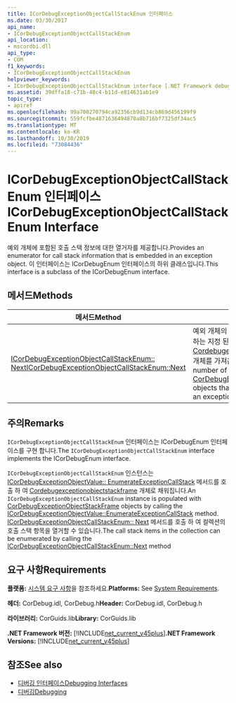 ```yaml
---
title: ICorDebugExceptionObjectCallStackEnum 인터페이스
ms.date: 03/30/2017
api_name:
- ICorDebugExceptionObjectCallStackEnum
api_location:
- mscordbi.dll
api_type:
- COM
f1_keywords:
- ICorDebugExceptionObjectCallStackEnum
helpviewer_keywords:
- ICorDebugExceptionObjectCallStackEnum interface [.NET Framework debugging]
ms.assetid: 39dffa18-c71b-48c4-b11d-e814631ab1e9
topic_type:
- apiref
ms.openlocfilehash: 99a700270794ca92356cb9d134cb869d456199f9
ms.sourcegitcommit: 559fcfbe4871636494870a8b716bf7325df34ac5
ms.translationtype: MT
ms.contentlocale: ko-KR
ms.lasthandoff: 10/30/2019
ms.locfileid: "73084436"
---
```

# <a name="icordebugexceptionobjectcallstackenum-interface"></a><span data-ttu-id="55899-102">ICorDebugExceptionObjectCallStackEnum 인터페이스</span><span class="sxs-lookup"><span data-stu-id="55899-102">ICorDebugExceptionObjectCallStackEnum Interface</span></span>
<span data-ttu-id="55899-103">예외 개체에 포함된 호출 스택 정보에 대한 열거자를 제공합니다.</span><span class="sxs-lookup"><span data-stu-id="55899-103">Provides an enumerator for call stack information that is embedded in an exception object.</span></span> <span data-ttu-id="55899-104">이 인터페이스는 ICorDebugEnum 인터페이스의 하위 클래스입니다.</span><span class="sxs-lookup"><span data-stu-id="55899-104">This interface is a subclass of the ICorDebugEnum interface.</span></span>  
  
## <a name="methods"></a><span data-ttu-id="55899-105">메서드</span><span class="sxs-lookup"><span data-stu-id="55899-105">Methods</span></span>  
  
|<span data-ttu-id="55899-106">메서드</span><span class="sxs-lookup"><span data-stu-id="55899-106">Method</span></span>|<span data-ttu-id="55899-107">설명</span><span class="sxs-lookup"><span data-stu-id="55899-107">Description</span></span>|  
|------------|-----------------|  
|[<span data-ttu-id="55899-108">ICorDebugExceptionObjectCallStackEnum:: Next</span><span class="sxs-lookup"><span data-stu-id="55899-108">ICorDebugExceptionObjectCallStackEnum::Next</span></span>](../../../../docs/framework/unmanaged-api/debugging/icordebugexceptionobjectcallstackenum-next-method.md)|<span data-ttu-id="55899-109">예외 개체의 호출 스택에 대 한 정보를 포함 하는 지정 된 수의 [Cordebugexceptionobjectstackframe](../../../../docs/framework/unmanaged-api/debugging/cordebugexceptionobjectstackframe-structure.md) 개체를 가져옵니다.</span><span class="sxs-lookup"><span data-stu-id="55899-109">Gets a specified number of [CorDebugExceptionObjectStackFrame](../../../../docs/framework/unmanaged-api/debugging/cordebugexceptionobjectstackframe-structure.md) objects that contain information about an exception object's call stack.</span></span>|  
  
## <a name="remarks"></a><span data-ttu-id="55899-110">주의</span><span class="sxs-lookup"><span data-stu-id="55899-110">Remarks</span></span>  
 <span data-ttu-id="55899-111">`ICorDebugExceptionObjectCallStackEnum` 인터페이스는 ICorDebugEnum 인터페이스를 구현 합니다.</span><span class="sxs-lookup"><span data-stu-id="55899-111">The `ICorDebugExceptionObjectCallStackEnum` interface implements the ICorDebugEnum interface.</span></span>  
  
 <span data-ttu-id="55899-112">`ICorDebugExceptionObjectCallStackEnum` 인스턴스는 [ICorDebugExceptionObjectValue:: EnumerateExceptionCallStack](../../../../docs/framework/unmanaged-api/debugging/icordebugexceptionobjectvalue-enumerateexceptioncallstack-method.md) 메서드를 호출 하 여 [Cordebugexceptionobjectstackframe](../../../../docs/framework/unmanaged-api/debugging/cordebugexceptionobjectstackframe-structure.md) 개체로 채워집니다.</span><span class="sxs-lookup"><span data-stu-id="55899-112">An `ICorDebugExceptionObjectCallStackEnum` instance is populated with [CorDebugExceptionObjectStackFrame](../../../../docs/framework/unmanaged-api/debugging/cordebugexceptionobjectstackframe-structure.md) objects by calling the [ICorDebugExceptionObjectValue::EnumerateExceptionCallStack](../../../../docs/framework/unmanaged-api/debugging/icordebugexceptionobjectvalue-enumerateexceptioncallstack-method.md) method.</span></span> <span data-ttu-id="55899-113">[ICorDebugExceptionObjectCallStackEnum:: Next](../../../../docs/framework/unmanaged-api/debugging/icordebugexceptionobjectcallstackenum-next-method.md) 메서드를 호출 하 여 컬렉션의 호출 스택 항목을 열거할 수 있습니다.</span><span class="sxs-lookup"><span data-stu-id="55899-113">The call stack items in the collection can be enumerated by calling the [ICorDebugExceptionObjectCallStackEnum::Next](../../../../docs/framework/unmanaged-api/debugging/icordebugexceptionobjectcallstackenum-next-method.md) method</span></span>  
  
## <a name="requirements"></a><span data-ttu-id="55899-114">요구 사항</span><span class="sxs-lookup"><span data-stu-id="55899-114">Requirements</span></span>  
 <span data-ttu-id="55899-115">**플랫폼:** [시스템 요구 사항](../../../../docs/framework/get-started/system-requirements.md)을 참조하세요.</span><span class="sxs-lookup"><span data-stu-id="55899-115">**Platforms:** See [System Requirements](../../../../docs/framework/get-started/system-requirements.md).</span></span>  
  
 <span data-ttu-id="55899-116">**헤더:** CorDebug.idl, CorDebug.h</span><span class="sxs-lookup"><span data-stu-id="55899-116">**Header:** CorDebug.idl, CorDebug.h</span></span>  
  
 <span data-ttu-id="55899-117">**라이브러리:** CorGuids.lib</span><span class="sxs-lookup"><span data-stu-id="55899-117">**Library:** CorGuids.lib</span></span>  
  
 <span data-ttu-id="55899-118">**.NET Framework 버전:** [!INCLUDE[net_current_v45plus](../../../../includes/net-current-v45plus-md.md)]</span><span class="sxs-lookup"><span data-stu-id="55899-118">**.NET Framework Versions:** [!INCLUDE[net_current_v45plus](../../../../includes/net-current-v45plus-md.md)]</span></span>  
  
## <a name="see-also"></a><span data-ttu-id="55899-119">참조</span><span class="sxs-lookup"><span data-stu-id="55899-119">See also</span></span>

- [<span data-ttu-id="55899-120">디버깅 인터페이스</span><span class="sxs-lookup"><span data-stu-id="55899-120">Debugging Interfaces</span></span>](../../../../docs/framework/unmanaged-api/debugging/debugging-interfaces.md)
- [<span data-ttu-id="55899-121">디버깅</span><span class="sxs-lookup"><span data-stu-id="55899-121">Debugging</span></span>](../../../../docs/framework/unmanaged-api/debugging/index.md)

